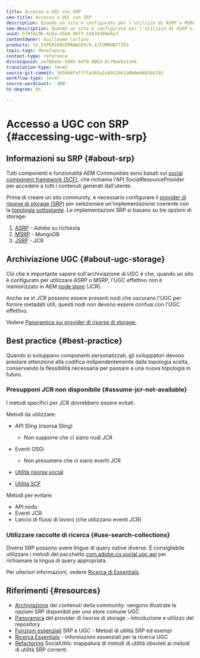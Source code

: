 ```yaml
---
title: Accesso a UGC con SRP
seo-title: Accesso a UGC con SRP
description: Quando un sito è configurato per l'utilizzo di ASRP o MSRP, l'UGC effettivo non viene memorizzato in AEM archivio nodi (JCR)
seo-description: Quando un sito è configurato per l'utilizzo di ASRP o MSRP, l'UGC effettivo non viene memorizzato in AEM archivio nodi (JCR)
uuid: 5f9f8c9b-4c6a-45b0-96ff-14934380eba7
contentOwner: Guillaume Carlino
products: SG_EXPERIENCEMANAGER/6.4/COMMUNITIES
topic-tags: developing
content-type: reference
discoiquuid: ee786a5c-b985-4d78-9063-6c79ae5e13e6
translation-type: tm+mt
source-git-commit: 565604feff7fa365a1c6b52b62a0b0eb681bb192
workflow-type: tm+mt
source-wordcount: '369'
ht-degree: 0%

---
```



# Accesso a UGC con SRP {#accessing-ugc-with-srp}

## Informazioni su SRP {#about-srp}

Tutti  componenti e funzionalità AEM Communities sono basati sul [social component framework (SCF)](scf.md), che richiama l&#39;API SocialResourceProvider per accedere a tutti i contenuti generati dall&#39;utente.

Prima di creare un sito community, è necessario configurare il [provider di risorse di storage (SRP)](working-with-srp.md) per selezionare un&#39;implementazione coerente con la [topologia sottostante](topologies.md). Le implementazioni SRP si basano su tre opzioni di storage:

1. [ASRP](asrp.md) -  Adobe su richiesta
2. [MSRP](msrp.md) - MongoDB
3. [JSRP](jsrp.md)  - JCR

## Archiviazione UGC {#about-ugc-storage}

Ciò che è importante sapere sull&#39;archiviazione di UGC è che, quando un sito è configurato per utilizzare ASRP o MSRP, l&#39;UGC effettivo non è memorizzato in AEM [node store](../../help/sites-deploying/data-store-config.md) (JCR).

Anche se in JCR possono essere presenti nodi che oscurano l&#39;UGC per fornire metadati utili, questi nodi non devono essere confusi con l&#39;UGC effettivo.

Vedere [Panoramica sui provider di risorse di storage.](srp.md)

## Best practice {#best-practice}

Quando si sviluppano componenti personalizzati, gli sviluppatori devono prestare attenzione alla codifica indipendentemente dalla topologia scelta, conservando la flessibilità necessaria per passare a una nuova topologia in futuro.

### Presupponi JCR non disponibile {#assume-jcr-not-available}

I metodi specifici per JCR dovrebbero essere evitati.

Metodi da utilizzare:

* API Sling (risorsa Sling)
   * Non supporre che ci siano nodi JCR

* Eventi OSGi
   * Non presumere che ci siano eventi JCR

* [Utilità risorse social](socialutils.md#socialresourceutilities-package)
* [Utilità SCF](socialutils.md#scfutilities-package)

Metodi per evitare:

* API nodo
* Eventi JCR
* Lancio di flussi di lavoro (che utilizzano eventi JCR)

### Utilizzare raccolte di ricerca {#use-search-collections}

Diversi SRP possono avere lingue di query native diverse. È consigliabile utilizzare i metodi del pacchetto [com.adobe.cq.social.ugc.api](https://helpx.adobe.com/experience-manager/6-4/sites/developing/using/reference-materials/javadoc/com/adobe/cq/social/ugc/api/package-summary.html) per richiamare la lingua di query appropriata.

Per ulteriori informazioni, vedere [Ricerca di Essentials](search-implementation.md).

## Riferimenti {#resources}

* [Archiviazione](working-with-srp.md)  dei contenuti della community: vengono illustrate le opzioni SRP disponibili per uno store comune UGC
* [Panoramica](srp.md)  del provider di risorse di storage - introduzione e utilizzo del repository
* [Funzioni essenziali](srp-and-ugc.md)  SRP e UGC - Metodi di utilità SRP ed esempi
* [Ricerca Essentials](search-implementation.md)  - informazioni essenziali per la ricerca UGC
* [Refactoring](socialutils.md)  SocialUtils: mappatura di metodi di utilità obsoleti ai metodi di utilità SRP correnti
